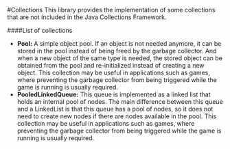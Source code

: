 #Collections
This library provides the implementation of some collections that are not included in the Java Collections Framework.


####List of collections

- **Pool:** A simple object pool. If an object is not needed anymore, it can be stored in the pool instead of being freed by the garbage collector. And when a new object of the same type is needed, the stored object can be obtained from the pool and re-initialized instead of creating a new object. This collection may be useful in applications such as games, where preventing the garbage collector from being triggered while the game is running is usually required.
- **PooledLinkedQueue:** This queue is implemented as a linked list that holds an internal pool of nodes. The main difference between this queue and a LinkedList is that this queue has a pool of nodes, so it does not need to create new nodes if there are nodes available in the pool. This collection may be useful in applications such as games, where preventing the garbage collector from being triggered while the game is running is usually required.
